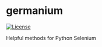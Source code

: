 germanium
=========

[![License](https://img.shields.io/badge/MIT-Clause-blue.svg)](https://opensource.org/licenses/MIT)

Helpful methods for Python Selenium
